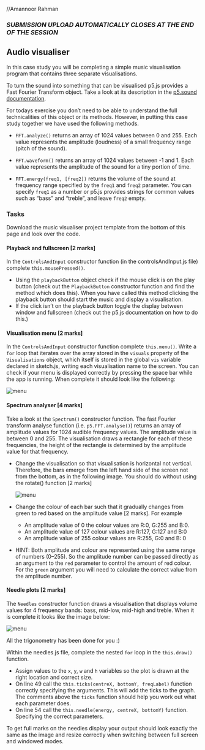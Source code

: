 //Amannoor Rahman
### *SUBMISSION UPLOAD AUTOMATICALLY CLOSES AT THE END OF THE SESSION*

## Audio visualiser

In this case study you will be completing a simple music visualisation
program that contains three separate visualisations.

To turn the sound into something that can be visualised p5.js provides
a Fast Fourier Transform object. Take a look at its description in the
[p5.sound documentation](https://p5js.org/reference/#/p5.FFT).

For todays exercise you don’t need to be able to understand the full
technicalities of this object or its methods. However, in putting
this case study together we have used the following methods.

- `FFT.analyze()` returns an array of 1024 values between 0
  and 255. Each value represents the amplitude (loudness) of a small
  frequency range (pitch of the sound).

- `FFT.waveform()` returns an array of 1024 values between -1
  and 1. Each value represents the amplitude of the sound for a tiny
  portion of time.

- `FFT.energy(freq1, [freq2])` returns the volume of the sound at
  frequency range specified by the `freq1` and `freq2` parameter. You
  can specify `freq1` as a number or p5.js provides strings for common
  values such as “bass” and “treble”, and leave `freq2` empty.

### Tasks

Download the music visualiser project template from the bottom of this
page and look over the code.

#### Playback and fullscreen [2 marks]

In the `ControlsAndInput` constructor function (in the
controlsAndInput.js file) complete `this.mousePressed()`.

- Using the `playbackButton` object check if the mouse click is on the
  play button (check out the `PlaybackButton` constructor function and
  find the method which does this). When you have called this method
  clicking the playback button should start the music and display a
  visualisation.
- If the click isn’t on the playback button toggle the display between
  window and fullscreen (check out the p5.js documentation on how to
  do this.)

#### Visualisation menu [2 marks]

In the `ControlsAndInput` constructor function complete
`this.menu()`. Write a `for` loop that iterates over the array stored
in the `visuals` property of the `Visualisations` object, which itself
is stored in the global `vis` variable declared in sketch.js, writing
each visualisation name to the screen. You can check if your menu is
displayed correctly by pressing the space bar while the app is
running. When complete it should look like the following:

![menu](https://www.doc.gold.ac.uk/~jfort010/ip/case-studies/music-vis/figures/menu.png)

#### Spectrum analyser [4 marks]

Take a look at the `Spectrum()` constructor function. The fast Fourier
transform analyse function (i.e. `p5.FFT.analyse()`) returns an array of
amplitude values for 1024 audible frequency values. The amplitude
value is between 0 and 255. The visualisation draws a rectangle for
each of these frequencies, the height of the rectangle is determined
by the amplitude value for that frequency.

- Change the visualisation so that visualisation is horizontal not
  vertical. Therefore, the bars emerge from the left hand side of the
  screen not from the bottom, as in the following image. You should do
  without using the rotate() function [2 marks]

  ![menu](https://www.doc.gold.ac.uk/~jfort010/ip/case-studies/music-vis/figures/spec.png)

- Change the colour of each bar such that it gradually changes from
  green to red based on the amplitude value [2 marks]. For example
  - An amplitude value of 0 the colour values are R:0, G:255 and B:0.
  - An amplitude value of 127 colour values are R:127, G:127 and B:0
  - An amplitude value of 255 colour values are R:255, G:0 and B: 0

- HINT: Both amplitude and colour are represented using the same range
  of numbers (0–255). So the amplitude number can be passed directly
  as an argument to the `red` parameter to control the amount of red
  colour. For the `green` argument you will need to calculate the
  correct value from the amplitude number.

#### Needle plots [2 marks]

The `Needles` constructor function draws a visualisation that displays
volume values for 4 frequency bands: bass, mid-low, mid-high and
treble. When it is complete it looks like the image below:

![menu](https://www.doc.gold.ac.uk/~jfort010/ip/case-studies/music-vis/figures/needles.png)

All the trigonometry has been done for you :)

Within the needles.js file, complete the nested `for` loop in the
`this.draw()` function.

- Assign values to the `x`, `y`, `w` and `h` variables so the plot is
  drawn at the right location and correct size.
- On line 49 call the `this.ticks(centreX, bottomY, freqLabel)`
  function correctly specifying the arguments. This will add the ticks
  to the graph. The comments above the `ticks` function should help
  you work out what each parameter does.
- On line 54 call the `this.needle(energy, centreX, bottomY)`
  function. Specifying the correct parameters.

To get full marks on the needles display your output should look
exactly the same as the image and resize correctly when switching
between full screen and windowed modes.
